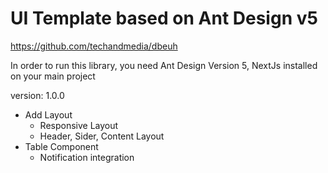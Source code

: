# UI Template based on Ant Design v5

https://github.com/techandmedia/dbeuh

In order to run this library, you need Ant Design Version 5, NextJs installed on your main project

version: 1.0.0

- Add Layout
  - Responsive Layout
  - Header, Sider, Content Layout
- Table Component
  - Notification integration
